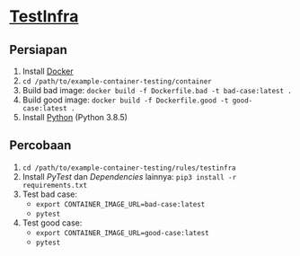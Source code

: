 # [TestInfra](https://github.com/pytest-dev/pytest-testinfra)

## Persiapan
1. Install [Docker](https://docs.docker.com/engine/install/)
2. `cd /path/to/example-container-testing/container`
3. Build bad image: `docker build -f Dockerfile.bad -t bad-case:latest .`
4. Build good image: `docker build -f Dockerfile.good -t good-case:latest .`
5. Install [Python](https://www.python.org/downloads/) (Python 3.8.5)

## Percobaan
1. `cd /path/to/example-container-testing/rules/testinfra`
2. Install _PyTest_ dan _Dependencies_ lainnya: `pip3 install -r requirements.txt`
3. Test bad case:
   - `export CONTAINER_IMAGE_URL=bad-case:latest`
   - `pytest`
4. Test good case:
   - `export CONTAINER_IMAGE_URL=good-case:latest`
   - `pytest`
